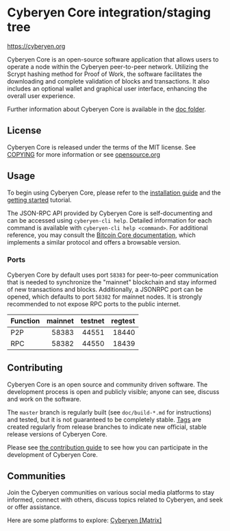 Cyberyen Core integration/staging tree
======================================

https://cyberyen.org

Cyberyen Core is an open-source software application that allows users to operate a node within the Cyberyen peer-to-peer network. Utilizing the Scrypt hashing method for Proof of Work, the software facilitates the downloading and complete validation of blocks and transactions. It also includes an optional wallet and graphical user interface, enhancing the overall user experience.

Further information about Cyberyen Core is available in the [doc folder](/doc).

License
-------

Cyberyen Core is released under the terms of the MIT license. See [COPYING](COPYING) for more information or see [opensource.org](https://opensource.org/licenses/MIT)

Usage
-----

To begin using Cyberyen Core, please refer to the [installation guide](INSTALL.md) and the [getting started](doc/) tutorial.

The JSON-RPC API provided by Cyberyen Core is self-documenting and can be accessed using `cyberyen-cli help`. Detailed information for each command is available with `cyberyen-cli help <command>`. For additional reference, you may consult the [Bitcoin Core documentation](https://developer.bitcoin.org/reference/rpc/), which implements a similar protocol and offers a browsable version.

### Ports

Cyberyen Core by default uses port `58383` for peer-to-peer communication that is needed to synchronize the "mainnet" blockchain and stay informed of new transactions and blocks. Additionally, a JSONRPC port can be opened, which defaults to port `58382` for mainnet nodes. It is strongly recommended to not expose RPC ports to the public internet.

| Function | mainnet | testnet | regtest |
| :------- | ------: | ------: | ------: |
| P2P      |   58383 |   44551 |   18440 |
| RPC      |   58382 |   44550 |   18439 |

Contributing
------------

Cyberyen Core is an open source and community driven software. The development process is open and publicly visible; anyone can see, discuss and work on the software.

The `master` branch is regularly built (see `doc/build-*.md` for instructions) and tested, but it is not guaranteed to be completely stable. [Tags](https://github.com/cyberyen/cyberyen/tags) are created regularly from release branches to indicate new official, stable release versions of Cyberyen Core.

Please see [the contribution guide](CONTRIBUTING.md) to see how you can participate in the development of Cyberyen Core.

Communities
-----------

Join the Cyberyen communities on various social media platforms to stay informed, connect with others, discuss topics related to Cyberyen, and seek or offer assistance.

Here are some platforms to explore:
[Cyberyen [Matrix]](https://matrix.to/#/#cyberyen:matrix.org)
